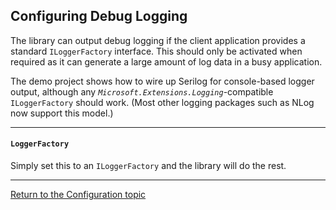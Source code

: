 ## Configuring Debug Logging

The library can output debug logging if the client application provides a standard `ILoggerFactory` interface. This should only be activated when required as it can generate a large amount of log data in a busy application.

The demo project shows how to wire up Serilog for console-based logger output, although any _`Microsoft.Extensions.Logging`_-compatible `ILoggerFactory` should work. (Most other logging packages such as NLog now support this model.)

---

#### `LoggerFactory`

Simply set this to an `ILoggerFactory` and the library will do the rest.

---

[Return to the Configuration topic](configuration.md)
